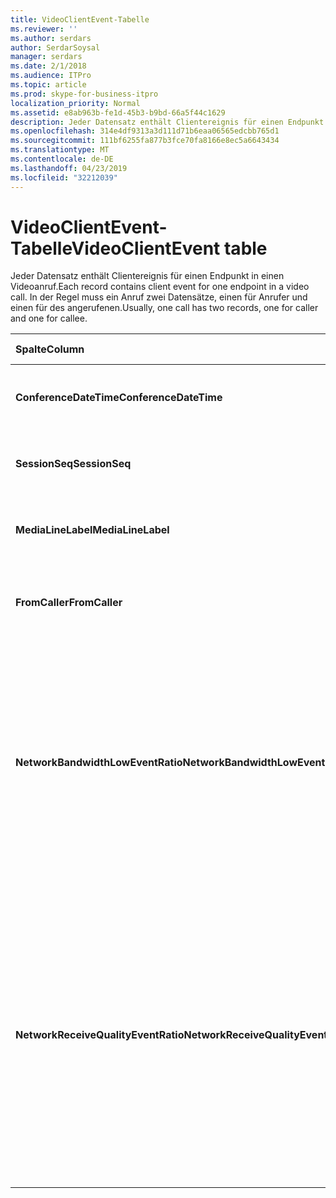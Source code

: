 ```yaml
---
title: VideoClientEvent-Tabelle
ms.reviewer: ''
ms.author: serdars
author: SerdarSoysal
manager: serdars
ms.date: 2/1/2018
ms.audience: ITPro
ms.topic: article
ms.prod: skype-for-business-itpro
localization_priority: Normal
ms.assetid: e8ab963b-fe1d-45b3-b9bd-66a5f44c1629
description: Jeder Datensatz enthält Clientereignis für einen Endpunkt in einen Videoanruf. In der Regel muss ein Anruf zwei Datensätze, einen für Anrufer und einen für des angerufenen.
ms.openlocfilehash: 314e4df9313a3d111d71b6eaa06565edcbb765d1
ms.sourcegitcommit: 111bf6255fa877b3fce70fa8166e8ec5a6643434
ms.translationtype: MT
ms.contentlocale: de-DE
ms.lasthandoff: 04/23/2019
ms.locfileid: "32212039"
---
```

# <a name="videoclientevent-table"></a><span data-ttu-id="d6565-104">VideoClientEvent-Tabelle</span><span class="sxs-lookup"><span data-stu-id="d6565-104">VideoClientEvent table</span></span>
 
<span data-ttu-id="d6565-105">Jeder Datensatz enthält Clientereignis für einen Endpunkt in einen Videoanruf.</span><span class="sxs-lookup"><span data-stu-id="d6565-105">Each record contains client event for one endpoint in a video call.</span></span> <span data-ttu-id="d6565-106">In der Regel muss ein Anruf zwei Datensätze, einen für Anrufer und einen für des angerufenen.</span><span class="sxs-lookup"><span data-stu-id="d6565-106">Usually, one call has two records, one for caller and one for callee.</span></span>
  
|<span data-ttu-id="d6565-107">**Spalte**</span><span class="sxs-lookup"><span data-stu-id="d6565-107">**Column**</span></span>|<span data-ttu-id="d6565-108">**Datentyp**</span><span class="sxs-lookup"><span data-stu-id="d6565-108">**Data Type**</span></span>|<span data-ttu-id="d6565-109">**Schlüssel/Index**</span><span class="sxs-lookup"><span data-stu-id="d6565-109">**Key/Index**</span></span>|<span data-ttu-id="d6565-110">**Details**</span><span class="sxs-lookup"><span data-stu-id="d6565-110">**Details**</span></span>|
|:-----|:-----|:-----|:-----|
|<span data-ttu-id="d6565-111">**ConferenceDateTime**</span><span class="sxs-lookup"><span data-stu-id="d6565-111">**ConferenceDateTime**</span></span> <br/> |<span data-ttu-id="d6565-112">datetime</span><span class="sxs-lookup"><span data-stu-id="d6565-112">datetime</span></span>  <br/> |<span data-ttu-id="d6565-113">Primary</span><span class="sxs-lookup"><span data-stu-id="d6565-113">Primary</span></span>  <br/> |<span data-ttu-id="d6565-114">Verweis von der [MediaLine-Tabelle](medialine-0.md).</span><span class="sxs-lookup"><span data-stu-id="d6565-114">Referenced from the [MediaLine table](medialine-0.md).</span></span>  <br/> |
|<span data-ttu-id="d6565-115">**SessionSeq**</span><span class="sxs-lookup"><span data-stu-id="d6565-115">**SessionSeq**</span></span> <br/> |<span data-ttu-id="d6565-116">int</span><span class="sxs-lookup"><span data-stu-id="d6565-116">int</span></span>  <br/> |<span data-ttu-id="d6565-117">Primary</span><span class="sxs-lookup"><span data-stu-id="d6565-117">Primary</span></span>  <br/> |<span data-ttu-id="d6565-118">Verweis von der [MediaLine-Tabelle](medialine-0.md).</span><span class="sxs-lookup"><span data-stu-id="d6565-118">Referenced from the [MediaLine table](medialine-0.md).</span></span>  <br/> |
|<span data-ttu-id="d6565-119">**MediaLineLabel**</span><span class="sxs-lookup"><span data-stu-id="d6565-119">**MediaLineLabel**</span></span> <br/> |<span data-ttu-id="d6565-120">tinyint</span><span class="sxs-lookup"><span data-stu-id="d6565-120">tinyint</span></span>  <br/> |<span data-ttu-id="d6565-121">Primary</span><span class="sxs-lookup"><span data-stu-id="d6565-121">Primary</span></span>  <br/> |<span data-ttu-id="d6565-122">Verweis von der [MediaLine-Tabelle](medialine-0.md).</span><span class="sxs-lookup"><span data-stu-id="d6565-122">Referenced from the [MediaLine table](medialine-0.md).</span></span>  <br/> |
|<span data-ttu-id="d6565-123">**FromCaller**</span><span class="sxs-lookup"><span data-stu-id="d6565-123">**FromCaller**</span></span> <br/> |<span data-ttu-id="d6565-124">bit</span><span class="sxs-lookup"><span data-stu-id="d6565-124">bit</span></span>  <br/> |<span data-ttu-id="d6565-125">Primary</span><span class="sxs-lookup"><span data-stu-id="d6565-125">Primary</span></span>  <br/> |<span data-ttu-id="d6565-126">0: Daten des angerufenen</span><span class="sxs-lookup"><span data-stu-id="d6565-126">0: Callee's data</span></span>  <br/> <span data-ttu-id="d6565-127">1: Daten des Anrufers</span><span class="sxs-lookup"><span data-stu-id="d6565-127">1: Caller's data</span></span>  <br/> |
|<span data-ttu-id="d6565-128">**NetworkBandwidthLowEventRatio**</span><span class="sxs-lookup"><span data-stu-id="d6565-128">**NetworkBandwidthLowEventRatio**</span></span> <br/> || <br/> |<span data-ttu-id="d6565-129">Prozentsatz von Sitzungen, in denen das LowBandwidth-Ereignis ausgelöst wurde 'Beschädigten' Zustand.</span><span class="sxs-lookup"><span data-stu-id="d6565-129">Percentage of session the LowBandwidth event was fired for 'Bad' state.</span></span> <span data-ttu-id="d6565-130">Die verfügbare Bandbreite ist für eine akzeptable VoIP wünschen unzureichend.</span><span class="sxs-lookup"><span data-stu-id="d6565-130">The available bandwidth is insufficient for an acceptable voice experience.</span></span>  <br/> |
|<span data-ttu-id="d6565-131">**NetworkReceiveQualityEventRatio**</span><span class="sxs-lookup"><span data-stu-id="d6565-131">**NetworkReceiveQualityEventRatio**</span></span> <br/> || <br/> |<span data-ttu-id="d6565-132">Prozentsatz von Sitzungen, in denen das ReceiveSendQuality-Ereignis ausgelöst wurde 'Beschädigten' Zustand.</span><span class="sxs-lookup"><span data-stu-id="d6565-132">Percentage of session the ReceiveSendQuality event was fired for 'Bad' state.</span></span>  <br/> <span data-ttu-id="d6565-133">Netzwerkqualität in Bezug auf Jitter oder Paketverlusten ist erheblich und wirkt sich auf die Qualität der empfangenen Audiodaten.</span><span class="sxs-lookup"><span data-stu-id="d6565-133">Network quality in terms of jitter or packet loss is severe and impacts the quality of audio being received.</span></span>  <br/> |
   

